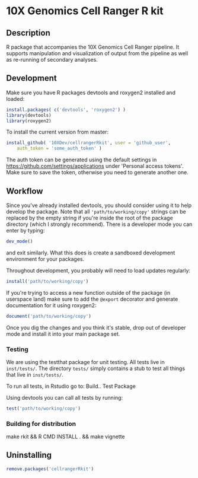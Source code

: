 # 10X Genomics Cell Ranger R kit

## Description
R package that accompanies the 10X Genomics Cell Ranger pipeline. It supports manipulation and visualization of output from the pipeline as well as re-running of secondary analyses.

## Development
Make sure you have R packages devtools and roxygen2 installed and loaded:

```R
install.packages( c('devtools', 'roxygen2') )
library(devtools)
library(roxygen2)
```

To install the current version from master:

```R
install_github( '10XDev/cellrangerRkit', user = 'github_user',
    auth_token = 'some_auth_token' )
```

The auth token can be generated using the default settings in
https://github.com/settings/applications under 'Personal access tokens'. Make
sure to save the token, otherwise you need to generate another one.

## Workflow
Since you've already installed devtools, you should consider using it to help
develop the package. Note that all `'path/to/working/copy'` strings can be
replaced by the empty string if you're inside the root of the package directory
(which I strongly recommend). There is a developer mode you can enter by
typing:

```R
dev_mode()
```
and exit similarly. What this does is create a sandboxed development
environment for your packages.

Throughout development, you probably will need to load updates regularly:

```R
install('path/to/working/copy')
```

If you're trying to access a new function outside of the package (in
userspace land) make sure to add the `@export` decorator and generate
documentation for it using roxygen2:

```R
document('path/to/working/copy')
```

Once you dig the changes and you think it's stable, drop out of developer mode
and install it into your main package set.

### Testing

We are using the testthat package for unit testing. All tests live in
`inst/tests/`. The directory `tests/` simply contains a stub to test all things
that live in `inst/tests/`.

To run all tests, in Rstudio go to: Build.. Test Package

Using devtools you can call all tests by running:
```R
test('path/to/working/copy')
```


### Building for distribution

make rkit && R CMD INSTALL . && make vignette

## Uninstalling
```R
remove.packages('cellrangerRkit')
```
